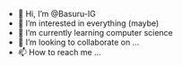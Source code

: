 - 👋 Hi, I’m @Basuru-IG
- 👀 I’m interested in everything (maybe)
- 🌱 I’m currently learning computer science
- 💞️ I’m looking to collaborate on ...
- 📫 How to reach me ...


<!---
Basuru-IG/Basuru-IG is a ✨ special ✨ repository because its `README.md` (this file) appears on your GitHub profile.
You can click the Preview link to take a look at your changes.
--->
